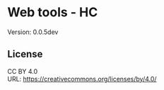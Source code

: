 # Web tools - HC
Version: 0.0.5dev

## License
CC BY 4.0  
URL: https://creativecommons.org/licenses/by/4.0/
